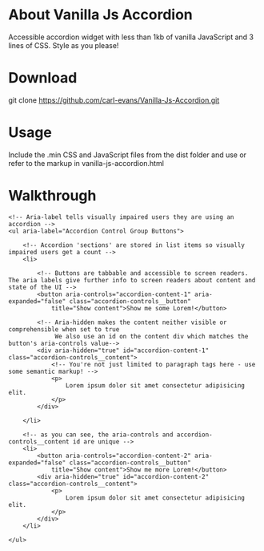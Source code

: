 # About Vanilla Js Accordion
Accessible accordion widget with less than 1kb of vanilla JavaScript and 3 lines of CSS. Style as you please!

# Download
git clone https://github.com/carl-evans/Vanilla-Js-Accordion.git

# Usage
Include the .min CSS and JavaScript files from the dist folder and use or refer to the markup in vanilla-js-accordion.html

# Walkthrough
<!-- walkthrough.html is simply a commented walkthrough showing how this accordion aims to be accessible
     all the classes on elements must be used for the accordion to work
     you should always use the .min files in a production environment to improve page load speed
-->

    <!-- Aria-label tells visually impaired users they are using an accordion -->
    <ul aria-label="Accordion Control Group Buttons">

        <!-- Accordion 'sections' are stored in list items so visually impaired users get a count -->
        <li>

            <!-- Buttons are tabbable and accessible to screen readers. The aria labels give further info to screen readers about content and state of the UI -->
            <button aria-controls="accordion-content-1" aria-expanded="false" class="accordion-controls__button"
                title="Show content">Show me some Lorem!</button>
            
            <!-- Aria-hidden makes the content neither visible or comprehensible when set to true
                 We also use an id on the content div which matches the button's aria-controls value-->
            <div aria-hidden="true" id="accordion-content-1" class="accordion-controls__content">
                <!-- You're not just limited to paragraph tags here - use some semantic markup! -->
                <p>
                    Lorem ipsum dolor sit amet consectetur adipisicing elit.
                </p>
            </div>

        </li>

        <!-- as you can see, the aria-controls and accordion-controls__content id are unique -->
        <li>
            <button aria-controls="accordion-content-2" aria-expanded="false" class="accordion-controls__button"
                title="Show content">Show me more Lorem!</button>
            <div aria-hidden="true" id="accordion-content-2" class="accordion-controls__content">
                <p>
                    Lorem ipsum dolor sit amet consectetur adipisicing elit.
                </p>
            </div>
        </li>

    </ul>
